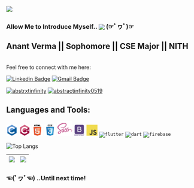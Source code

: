 
![](https://komarev.com/ghpvc/?username=asbtrxtInfinity&color=blueviolet&style=flat-square&label=Viewers)
<br>
### Allow Me to Introduce Myself.. <img align="center" src="https://media.giphy.com/media/1fhj2FW0661V3Nb2Me/giphy.gif" width="50"> (☞ﾟヮﾟ)☞

## Anant Verma || Sophomore || CSE Major || NITH
<br>
Feel free to connect with me here:
<br>

[![Linkedin Badge](https://img.shields.io/badge/-Anant-blue?style=flat-square&logo=Linkedin&logoColor=white&link=https://www.linkedin.com/in/abstrxtinfinity/)](https://www.linkedin.com/in/abstrxtinfinity/)
[![Gmail Badge](https://img.shields.io/badge/-anantverma2001@gmail.com-c14438?style=flat-square&logo=Gmail&logoColor=white&link=mailasbto:anantverma2001@gmail.com)](mailto:anantverma2001@gmail.com)

<p align="left">
<a href="https://twitter.com/abstrxtinfinity" target="blank"><img align="center" src="https://cdn.jsdelivr.net/npm/simple-icons@3.0.1/icons/twitter.svg" alt="abstrxtinfinity" height="30" width="30" /></a>
<a href="https://instagram.com/abstractinfinity0519" target="blank"><img align="center" src="https://cdn.jsdelivr.net/npm/simple-icons@3.0.1/icons/instagram.svg" alt="abstractinfinity0519" height="30" width="30" /></a>
</p>


## Languages and Tools:


<p align="left">
 
<code><img
      src="https://raw.githubusercontent.com/devicons/devicon/master/icons/c/c-original.svg" alt="c" width="30"
      height="30" /></code>
<code><img
      src="https://raw.githubusercontent.com/devicons/devicon/master/icons/cplusplus/cplusplus-original.svg"
      alt="cplusplus" width="30" height="30" /></code>
<code><img
      src="https://raw.githubusercontent.com/devicons/devicon/master/icons/html5/html5-original-wordmark.svg"
      alt="html5" width="30" height="30" /></code>
<code><img
      src="https://raw.githubusercontent.com/devicons/devicon/master/icons/css3/css3-original-wordmark.svg" alt="css3"
      width="30" height="30" /></code>
<code><img
      src="https://raw.githubusercontent.com/devicons/devicon/master/icons/sass/sass-original.svg" alt="sass" width="40"
      height="40" /></code>
<code><img
      src="https://raw.githubusercontent.com/devicons/devicon/master/icons/bootstrap/bootstrap-plain-wordmark.svg"
      alt="bootstrap" width="30" height="30" /></code>
<code><img
      src="https://raw.githubusercontent.com/devicons/devicon/master/icons/javascript/javascript-original.svg"
      alt="javascript" width="30" height="30" /></code>
<code><img
      src="https://www.vectorlogo.zone/logos/flutterio/flutterio-icon.svg" alt="flutter" width="30" height="30" /></code>
<code><img src="https://www.vectorlogo.zone/logos/dartlang/dartlang-icon.svg"
      alt="dart" width="30" height="30" /></code>
<code><img
      src="https://www.vectorlogo.zone/logos/firebase/firebase-icon.svg" alt="firebase" width="30" height="30" /></code>



![Top Langs](https://github-readme-stats.vercel.app/api/top-langs/?username=abstrxtinfinity&hide=TeX&layout=compact&theme=midnight-purple&&hide_border=false&&count_private=true)

</p>

|<img src="https://github-readme-stats.vercel.app/api?username=abstrxtinfinity&&show_icons=true&&hide_border=false&&theme=midnight-purple&&count_private=true"/>|<img src="https://github-readme-streak-stats.herokuapp.com/?user=abstrxtinfinity&&theme=midnight-purple&&hide_border=false&&show_icons=true"/>|
|---|---|

### ☜(ﾟヮﾟ☜) ..Until next time!

